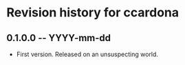 # Revision history for ccardona

## 0.1.0.0 -- YYYY-mm-dd

* First version. Released on an unsuspecting world.
